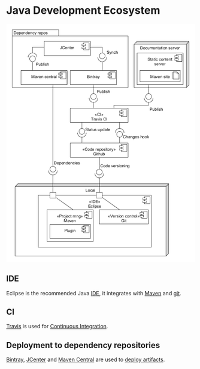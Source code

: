 # Java Development Ecosystem

![Java development architecture][dev_eco_java]

## IDE

Eclipse is the recommended Java [IDE][ide], it integrates with [Maven][maven] and [git][git].

## CI

[Travis][travis] is used for [Continuous Integration][ci].

## Deployment to dependency repositories

[Bintray][bintray], [JCenter][jcenter] and [Maven Central][maven_central] are used to [deploy artifacts][deployment].

[ci]: ./ci.md
[deployment]: ./deployment.md
[git]: ../other/git.md
[ide]: ./ide.md
[maven]: ./maven.md
[travis]: ../other/travis.md

[bintray]: https://bintray.com
[jcenter]: https://bintray.com/bintray/jcenter
[maven_central]: https://search.maven.org/

[dev_eco_java]: ../img/diagram/dev_eco_java.png
